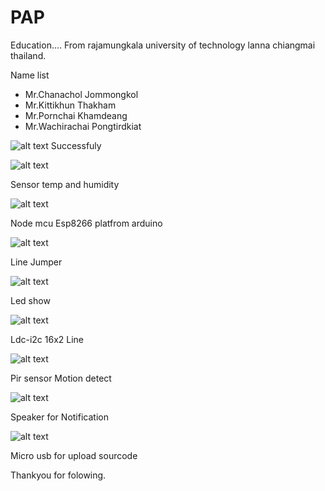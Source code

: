 # PAP
Education....
  From rajamungkala university of technology lanna chiangmai thailand.

Name list
  - Mr.Chanachol Jommongkol
  - Mr.Kittikhun Thakham
  - Mr.Pornchai  Khamdeang
  - Mr.Wachirachai Pongtirdkiat
  
![alt text](https://github.com/Chanachol/PAP/blob/master/images/finally%20circuit.jpg)
                                    Successfuly

![alt text](https://github.com/Chanachol/PAP/blob/master/images/DHT22.jpg)

Sensor temp and humidity

![alt text](https://github.com/Chanachol/PAP/blob/master/images/ESP8266.jpg)

Node mcu Esp8266 platfrom arduino

![alt text](https://github.com/Chanachol/PAP/blob/master/images/Jumper%20line.jpg)

Line Jumper

![alt text](https://github.com/Chanachol/PAP/blob/master/images/LED.jpg)

Led show

![alt text](https://github.com/Chanachol/PAP/blob/master/images/Lcd.jpg)

Ldc-i2c 16x2 Line

![alt text](https://github.com/Chanachol/PAP/blob/master/images/Pir%20sensor.jpg)

Pir sensor Motion detect

![alt text](https://github.com/Chanachol/PAP/blob/master/images/Speaker%20beeb.jpg)

Speaker for Notification

![alt text](https://github.com/Chanachol/PAP/blob/master/images/micro%20usb.jpg)

Micro usb for upload sourcode

Thankyou for folowing.




